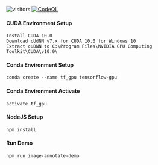 ![visitors](https://visitor-badge.glitch.me/badge?page_id=yoavain.tf-playground)
[![CodeQL](https://github.com/yoavain/tensorflow-js-playground/workflows/CodeQL/badge.svg)](https://github.com/yoavain/tensorflow-js-playground/actions?query=workflow%3ACodeQL)

#### CUDA Environment Setup

```
Install CUDA 10.0
Download cUdNN v7.x for CUDA 10.0 for Windows 10
Extract cuDNN to C:\Program Files\NVIDIA GPU Computing Toolkit\CUDA\v10.0\
```

#### Conda Environment Setup
```
conda create --name tf_gpu tensorflow-gpu 
```

#### Conda Environment Activate
```
activate tf_gpu
```

#### NodeJS Setup
```
npm install
```

#### Run Demo
```
npm run image-annotate-demo
```